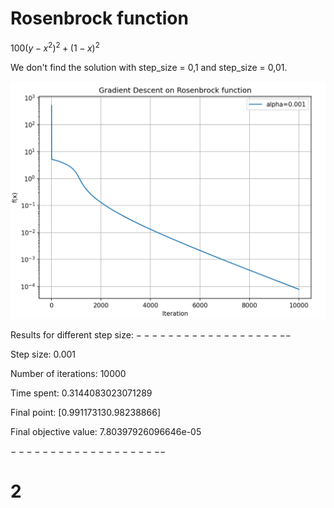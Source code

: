 # Rosenbrock function

$100(y - x^2)^2 + (1 - x)^2$

We don't find the solution with step_size = 0,1 and step_size = 0,01.

![img.png](img.png)

Results for different step size: 
$--------------------$

Step size: 0.001

Number of iterations: 10000

Time spent: 0.3144083023071289

Final point: $[0.99117313 0.98238866]$

Final objective value: 7.80397926096646e-05

$--------------------$

# 2